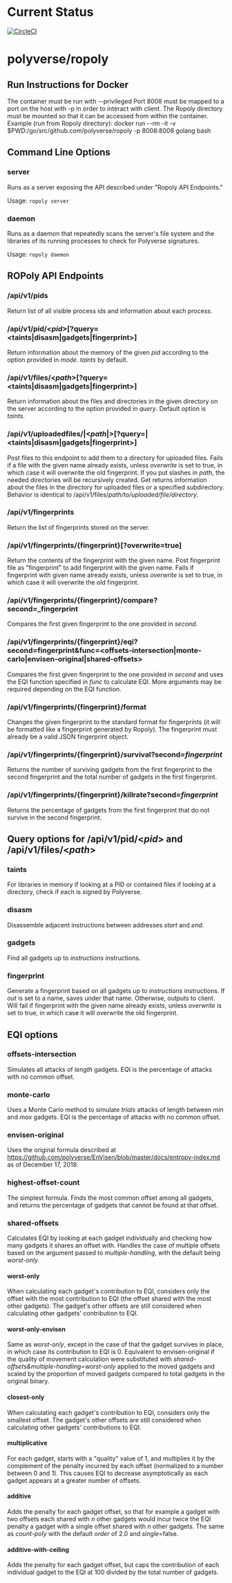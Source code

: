 # Current Status

[![CircleCI](https://circleci.com/gh/polyverse/ropoly.svg?style=svg)](https://circleci.com/gh/polyverse/ropoly)

# polyverse/ropoly

## Run Instructions for Docker
The container must be run with --privileged
Port 8008 must be mapped to a port on the host with -p in order to interact with client.
The Ropoly directory must be mounted so that it can be accessed from within the container.
Example (run from Ropoly directory): docker run --rm -it -v $PWD:/go/src/github.com/polyverse/ropoly -p 8008:8008 golang bash

## Command Line Options

### server
Runs as a server exposing the API described under "Ropoly API Endpoints."

Usage: `ropoly server`

### daemon
Runs as a daemon that repeatedly scans the server's file system and the libraries of its running processes to check for Polyverse signatures.

Usage: `ropoly daemon`

## ROPoly API Endpoints

### /api/v1/pids
Return list of all visible process ids and information about each process.

### /api/v1/pid/\<_pid_\>[?query=\<taints|disasm|gadgets|fingerprint>]
Return information about the memory of the given _pid_ according to the option provided in _mode_. _taints_ by default.

### /api/v1/files/\<_path_\>[?query=\<taints|disasm|gadgets|fingerprint>]
Return information about the files and directories in the given directory on the server according to the option provided in _query_. Default option is _taints_.

### /api/v1/uploadedfiles/|<_path_|>[?query=|<taints|disasm|gadgets|fingerprint>]
Post files to this endpoint to add them to a directory for uploaded files. Fails if a file with the given name already exists, unless _overwrite_ is set to true, in which case it will overwrite the old fingerprint. If you put slashes in _path_, the needed directories will be recursively created.
Get returns information about the files in the directory for uploaded files or a specified subdirectory. Behavior is identical to /api/v1/files/_path/to/uploaded/file/directory_.

### /api/v1/fingerprints
Return the list of fingerprints stored on the server.

### /api/v1/fingerprints/{fingerprint}[?overwrite=true]
Return the contents of the fingerprint with the given name.
Post fingerprint file as "fingerprint" to add fingerprint with the given name. Fails if fingerprint with given name already exists, unless _overwrite_ is set to true, in which case it will overwrite the old fingerprint.

### /api/v1/fingerprints/{fingerprint}/compare?second=_fingerprint
Compares the first given fingerprint to the one provided in _second_.

### /api/v1/fingerprints/{fingerprint}/eqi?second=fingerprint&func=<offsets-intersection|monte-carlo|envisen-original|shared-offsets>
Compares the first given fingerprint to the one provided in _second_ and uses the EQI function specified in _func_ to calculate EQI. More arguments may be required depending on the EQI function.

### /api/v1/fingerprints/{fingerprint}/format
Changes the given fingerprint to the standard format for fingerprints (it will be formatted like a fingerprint generated by Ropoly). The fingerprint must already be a valid JSON fingerprint object.

### /api/v1/fingerprints/{fingerprint}/survival?second=_fingerprint_
Returns the number of surviving gadgets from the first fingerprint to the second fingerprint and the total number of gadgets in the first fingerprint.

### /api/v1/fingerprints/{fingerprint}/killrate?second=_fingerprint_
Returns the percentage of gadgets from the first fingerprint that do not survive in the second fingerprint.

## Query options for /api/v1/pid/<_pid_> and /api/v1/files/<_path_>

### taints
For libraries in memory if looking at a PID or contained files if looking at a directory, check if each is signed by Polyverse.

### disasm
Disassemble adjacent instructions between addresses _start_ and _end_.

### gadgets
Find all gadgets up to _instructions_ instructions.

### fingerprint
Generate a fingerprint based on all gadgets up to _instructions_ instructions. If _out_ is set to a name, saves under that name. Otherwise, outputs to client. Will fail if fingerprint with the given name already exists, unless _overwrite_ is set to true, in which case it will overwrite the old fingerprint.

## EQI options

### offsets-intersection
Simulates all attacks of _length_ gadgets. EQI is the percentage of attacks with no common offset.

### monte-carlo
Uses a Monte Carlo method to simulate _trials_ attacks of length between _min_ and _max_ gadgets. EQI is the percentage of attacks with no common offset.

### envisen-original
Uses the original formula described at https://github.com/polyverse/EnVisen/blob/master/docs/entropy-index.md as of December 17, 2018.

### highest-offset-count
The simplest formula. Finds the most common offset among all gadgets, and returns the percentage of gadgets that cannot be found at that offset.

### shared-offsets
Calculates EQI by looking at each gadget individually and checking how many gadgets it shares an offset with. Handles the case of multiple offsets based on the argument passed to _multiple-handling_, with the default being _worst-only_.

#### worst-only
When calculating each gadget's contribution to EQI, considers only the offset with the most contribution to EQI (the offset shared with the most other gadgets). The gadget's other offsets are still considered when calculating other gadgets' contribution to EQI.

#### worst-only-envisen
Same as _worst-only_, except in the case of that the gadget survives in place, in which case its contribution to EQI is 0. Equivalent to envisen-original if the quality of movement calculation were substituted with _shared-offsets&multiple-handling=worst-only_ applied to the moved gadgets and scaled by the proportion of moved gadgets compared to total gadgets in the original binary.

#### closest-only
When calculating each gadget's contribution to EQI, considers only the smallest offset. The gadget's other offsets are still considered when calculating other gadgets' contributions to EQI.

#### multiplicative
For each gadget, starts with a "quality" value of 1, and multiplies it by the complement of the penalty incurred by each offset (normalized to a number between 0 and 1). This causes EQI to decrease asymptotically as each gadget appears at a greater number of offsets.

#### additive
Adds the penalty for each gadget offset, so that for example a gadget with two offsets each shared with _n_ other gadgets would incur twice the EQI penalty a gadget with a single offset shared with _n_ other gadgets. The same as _count-poly_ with the default _order_ of 2.0 and _single_=false.

#### additive-with-ceiling
Adds the penalty for each gadget offset, but caps the contribution of each individual gadget to the EQI at 100 divided by the total number of gadgets. 
